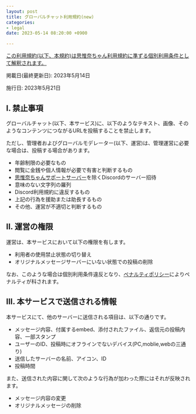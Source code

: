 ```yaml
---
layout: post
title: グローバルチャット利用規約(new)
categories:
- legal
date: 2023-05-14 08:20:00 +0900

---
```

<u>この利用規約(以下、本規約)は<a href="{{site.url}}/legal/new-tos" class="a-orange">思惟奈ちゃん利用規約</a>に準ずる個別利用条件として解釈されます。</u>

掲載日(最終更新日): 2023年5月14日

施行日: 2023年5月21日

## I. 禁止事項

グローバルチャット(以下、本サービス)に、以下のようなテキスト、画像、そのようなコンテンツにつながるURLを投稿することを禁止します。

ただし、管理者およびグローバルモデレーター(以下、運営)は、管理運営に必要な場合は、投稿する場合があります。

- 年齢制限の必要なもの
- 閲覧に金銭や個人情報が必要で有害と判断するもの
- <a href="{{site.url}}/discord" class="a-orange">思惟奈ちゃんサポートサーバー</a>を除くDiscordのサーバー招待
- 意味のない文字列の羅列
- Discord利用規約に違反するもの
- 上記の行為を援助または助長するもの
- その他、運営が不適切と判断するもの

## II. 運営の権限

運営は、本サービスにおいて以下の権限を有します。

- 利用者の使用禁止状態の切り替え
- オリジナルメッセージサーバーにいない状態での投稿の削除

なお、このような場合は個別利用条件違反となり、<a href="{{site.url}}/legal/new-penalty" class="a-orange">ペナルティポリシー</a>によりペナルティが科されます。

## III. 本サービスで送信される情報

本サービスにて、他のサーバーに送信される項目は、以下の通りです。

- メッセージ内容、付属するembed、添付されたファイル、返信元の投稿内容、一部スタンプ
- ユーザーのID、投稿時にオフラインでないデバイス(PC,moblie,webの三通り)
- 送信したサーバーの名前、アイコン、ID
- 投稿時間

また、送信された内容に関して次のような行為が加わった際にはそれが反映されます。

- メッセージ内容の変更
- オリジナルメッセージの削除
